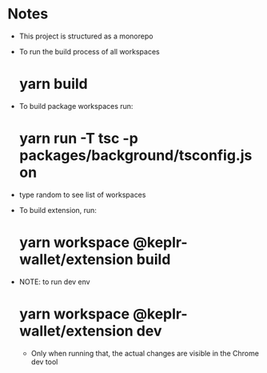 # Notes

- This project is structured as a monorepo
- To run the build process of all workspaces
    # yarn build 
- To build package workspaces run: 
    # yarn run -T tsc -p packages/background/tsconfig.json
- type random <name> to see list of workspaces

- To build extension, run:
    # yarn workspace @keplr-wallet/extension build

- NOTE: to run dev env 
    # yarn workspace @keplr-wallet/extension dev
    - Only when running that, the actual changes are visible in the Chrome dev tool




